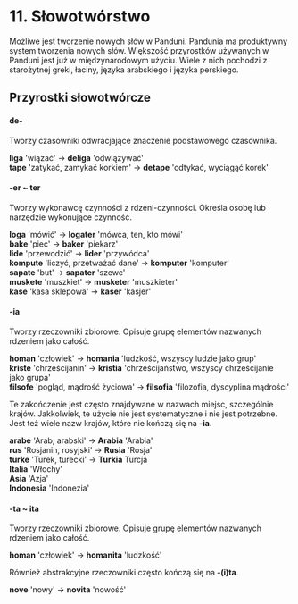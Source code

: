 
# 11. Słowotwórstwo

Możliwe jest tworzenie nowych słów w Panduni.
Pandunia ma produktywny system tworzenia nowych słów.
Większość przyrostków używanych w Panduni jest już w międzynarodowym użyciu.
Wiele z nich pochodzi z starożytnej greki, łaciny, języka arabskiego i języka perskiego.

## Przyrostki słowotwórcze

#### de-

Tworzy czasowniki odwracjające znaczenie podstawowego czasownika.

**liga**
'wiązać'
→ **deliga**
'odwiązywać'  
**tape**
'zatykać, zamykać korkiem'
→ **detape**
'odtykać, wyciągąć korek'


#### -er ~ ter

Tworzy wykonawcę czynności z rdzeni-czynności.
Określa osobę lub narzędzie wykonujące czynność.

**loga**
'mówić'
→ **logater**
'mówca, ten, kto mówi'  
**bake**
'piec'
→ **baker**
'piekarz'  
**lide**
'przewodzić'
→ **lider**
'przywódca'  
**kompute**
'liczyć, przetważać dane'
→ **komputer**
'komputer'  
**sapate**
'but'
→ **sapater**
'szewc'  
**muskete**
'muszkiet'
→ **musketer**
'muszkieter'  
**kase**
'kasa sklepowa'
→ **kaser**
'kasjer'


#### -ia

Tworzy rzeczowniki zbiorowe. Opisuje grupę elementów nazwanych rdzeniem jako całość.

**homan**
'człowiek'
→ **homania**
'ludzkość, wszyscy ludzie jako grup'  
**kriste**
'chrześcijanin'
→ **kristia**
'chrześcijaństwo, wszyscy chrześcijanie jako grupa'  
**filsofe**
'pogląd, mądrość życiowa'
→ **filsofia**
'filozofia, dyscyplina mądrości'

Te zakończenie jest często znajdywane w nazwach miejsc, szczególnie krajów.
Jakkolwiek, te użycie nie jest systematyczne i nie jest potrzebne.
Jest też wiele nazw krajów, które nie kończą się na
**-ia**.

**arabe**
'Arab, arabski'
→ **Arabia**
'Arabia'  
**rus**
'Rosjanin, rosyjski'
→ **Rusia**
'Rosja'  
**turke**
'Turek, turecki'
→ **Turkia**
Turcja  
**Italia**
'Włochy'  
**Asia**
'Azja'  
**Indonesia**
'Indonezia'

#### -ta ~ ita

Tworzy rzeczowniki zbiorowe.
Opisuje grupę elementów nazwanych rdzeniem jako całość.

**homan**
'człowiek'
→ **homanita**
'ludzkość'

Również abstrakcyjne rzeczowniki często kończą się na
**-(i)ta**.

**nove**
'nowy'
→ **novita**
'nowość'
